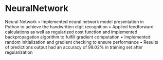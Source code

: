 # NeuralNetwork
Neural Network 
  •	Implemented neural network model presentation in Python to achieve the handwritten digit recognition
  •	Applied feedforward calculations as well as regularized cost function and implemented backpropagation algorithm to fulfill gradient computation
  •	Implemented random initialization and gradient checking to ensure performance
  •	Results of predictions output had an accuracy of 98.02% in training set after regularization  

